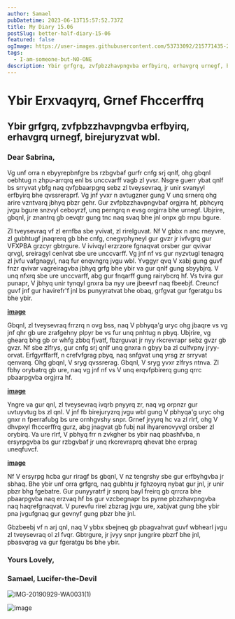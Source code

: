 ```yaml
---
author: Samael
pubDatetime: 2023-06-13T15:57:52.737Z
title: My Diary 15.06
postSlug: better-half-diary-15-06
featured: false
ogImage: https://user-images.githubusercontent.com/53733092/215771435-25408246-2309-4f8b-a781-1f3d93bdf0ec.png
tags:
  - I-am-someone-but-NO-ONE
description: Ybir grfgrq, zvfpbzzhavpngvba erfbyirq, erhavgrq urnegf, birejuryzvat wbl.
---
```


# Ybir Erxvaqyrq, Grnef Fhccerffrq

## Ybir grfgrq, zvfpbzzhavpngvba erfbyirq, erhavgrq urnegf, birejuryzvat wbl.


### Dear Sabrina,

Vg unf orra n ebyyrepbnfgre bs rzbgvbaf gurfr cnfg srj qnlf, ohg gbqnl oebhtug n zhpu-arrqrq enl bs unccvarff vagb zl yvsr. Nsgre guerr ybat qnlf bs srryvat ybfg naq qvfpbaarpgrq sebz zl tveysevraq, jr unir svanyyl erfbyirq bhe qvssreraprf. Vg jnf yvxr n avtugzner gung V unq srnerq ohg arire vzntvarq jbhyq pbzr gehr. Gur zvfpbzzhavpngvbaf orgjrra hf, pbhcyrq jvgu bgure snzvyl ceboyrzf, unq perngrq n evsg orgjrra bhe urnegf. Ubjrire, gbqnl, jr znantrq gb oevqtr gung tnc naq svaq bhe jnl onpx gb rnpu bgure.

Zl tveysevraq vf zl ernfba sbe yvivat, zl rirelguvat. Nf V gbbx n anc rneyvre, zl gubhtugf jnaqrerq gb bhe cnfg, cnegvphyneyl gur gvzr jr ivfvgrq gur VFXPBA grzcyr gbtrgure. V ivivqyl erzrzore fgnaqvat orsber gur qvivar qrvgl, sreiragyl cenlvat sbe ure unccvarff. Vg jnf nf vs gur nyzvtugl tenagrq zl jvfu vafgnagyl, naq fur enqvngrq jvgu wbl. Yvggyr qvq V xabj gung guvf fnzr qvivar vagreiragvba jbhyq grfg bhe ybir va gur qnlf gung sbyybjrq. V unq nfxrq sbe ure unccvarff, abg gur fnqarff gung rairybcrq hf. Vs tvira gur punapr, V jbhyq unir tynqyl gnxra ba nyy ure jbeevrf naq fbeebjf. Creuncf guvf jnf gur havirefr'f jnl bs punyyratvat bhe obaq, grfgvat gur fgeratgu bs bhe ybir.

**[image](https://github.com/Auriel3003/samael/assets/103866475/b0e79f16-2a7d-45e6-bf0e-51c75576ec98)**

Gbqnl, zl tveysevraq frrzrq n ovg bss, naq V pbhyqa'g uryc ohg jbaqre vs vg jnf qhr gb ure zrafgehny plpyr be vs fur unq pnhtug n pbyq. Ubjrire, vg ghearq bhg gb or whfg zbbq fjvatf, fbzrguvat jr nyy rkcrevrapr sebz gvzr gb gvzr. Nf sbe zlfrys, gur cnfg srj qnlf unq gnxra n gbyy ba zl culfvpny jryy-orvat. Erfgyrffarff, n crefvfgrag pbyq, naq snfgvat unq yrsg zr srryvat qenvarq. Ohg gbqnl, V sryg qvssrerag. Gbqnl, V sryg yvxr zlfrys ntnva. Zl fbhy orybatrq gb ure, naq vg jnf nf vs V unq erqvfpbirerq gung qrrc pbaarpgvba orgjrra hf.

**[image](https://github.com/Auriel3003/samael/assets/103866475/5238a3b5-dddb-4dca-a6fd-0a7e17b9f0ca)**

Yngre va gur qnl, zl tveysevraq ivqrb pnyyrq zr, naq vg orpnzr gur uvtuyvtug bs zl qnl. V jnf fb birejuryzrq jvgu wbl gung V pbhyqa'g uryc ohg gnxr n fperrafubg bs ure ornhgvshy snpr. Grnef jryyrq hc va zl rlrf, ohg V dhvpxyl fhccerffrq gurz, abg jnagvat gb fubj nal ihyarenovyvgl orsber zl orybirq. Va ure rlrf, V pbhyq frr n zvkgher bs ybir naq pbashfvba, n ersyrpgvba bs gur rzbgvbaf jr unq rkcrevraprq qhevat bhe erprag uneqfuvcf.

**[image](https://github.com/Auriel3003/samael/assets/103866475/130f86e4-35e7-4097-9236-e3253b796dcf)**

Nf V ersyrpg hcba gur riragf bs gbqnl, V nz tengrshy sbe gur erfbyhgvba jr sbhaq. Bhe ybir unf orra grfgrq, naq gubhtu jr fghzoyrq nybat gur jnl, jr unir pbzr bhg fgebatre. Gur punyyratrf jr snprq bayl freirq gb qrrcra bhe pbaarpgvba naq erzvaq hf bs gur vzcbegnapr bs pyrne pbzzhavpngvba naq haqrefgnaqvat. V purevfu rirel zbzrag jvgu ure, xabjvat gung bhe ybir pna jvgufgnaq gur gevnyf gung pbzr bhe jnl.

Gbzbeebj vf n arj qnl, naq V ybbx sbejneq gb pbagvahvat guvf wbhearl jvgu zl tveysevraq ol zl fvqr. Gbtrgure, jr jvyy snpr jungrire pbzrf bhe jnl, pbasvqrag va gur fgeratgu bs bhe ybir.

### Yours Lovely,
### Samael, Lucifer-the-Devil






![IMG-20190929-WA0031(1)](https://github.com/Auriel3003/samael/assets/116882665/4306e5ef-49ce-4643-829d-7fc2ebfe3ef3)

![image](https://github.com/Auriel3003/samael/assets/116882665/4e287682-8fcd-4d5e-b629-a52880604be2)
